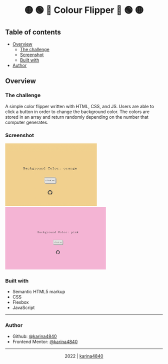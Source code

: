 # <div align="center">🟡 🟢 🔵 Colour Flipper 🔵 🟢 🟡</div>

## Table of contents

- [Overview](#overview)
  - [The challenge](#the-challenge)
  - [Screenshot](#screenshot)
  - [Built with](#built-with)
- [Author](#author)

## Overview
### The challenge

A simple color flipper written with HTML, CSS, and JS. Users are able to click a button in order to change the background color. The colors are stored in an array and return randomly depending on the number that computer generates. 
                                                          
### Screenshot

<img src="https://github.com/karina4840/java-mini-apps/blob/main/img/colourFlipper.png?raw=true" height=200> <img src="https://github.com/karina4840/java-mini-apps/blob/main/ColourFlipper/colorFlipperScreen.png?raw=true" height=200>

### Built with
- Semantic HTML5 markup																																																			
- CSS
- Flexbox
- JavaScript

***

###  Author
- Github: [@karina4840](https://github.com/karina4840)
- Frontend Mentor: [@karina4840](https://www.frontendmentor.io/profile/karina4840)

---

<div align="center">
    2022 | <a href="https://github.com/karina4840"> karina4840 </a>
</div>
